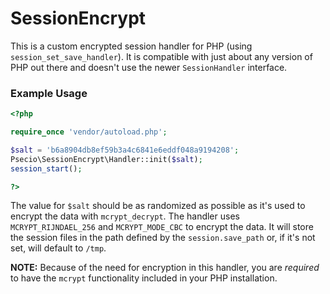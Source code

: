 SessionEncrypt
=====================

This is a custom encrypted session handler for PHP (using `session_set_save_handler`). It is
compatible with just about any version of PHP out there and doesn't use the newer `SessionHandler`
interface.

### Example Usage

```php
<?php

require_once 'vendor/autoload.php';

$salt = 'b6a8904db8ef59b3a4c6841e6eddf048a9194208';
Psecio\SessionEncrypt\Handler::init($salt);
session_start();

?>
```

The value for `$salt` should be as randomized as possible as it's used to encrypt the data with `mcrypt_decrypt`.
The handler uses `MCRYPT_RIJNDAEL_256` and `MCRYPT_MODE_CBC` to encrypt the data.
It will store the session files in the path defined by the `session.save_path` or, if it's not set, will default to `/tmp`.

**NOTE:** Because of the need for encryption in this handler, you are *required* to have the `mcrypt` functionality included in your PHP installation.